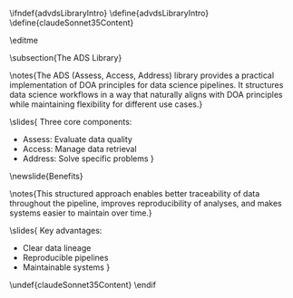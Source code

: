 \ifndef{advdsLibraryIntro}
\define{advdsLibraryIntro}
\define{claudeSonnet35Content}

\editme

\subsection{The ADS Library}

\notes{The ADS (Assess, Access, Address) library provides a practical implementation of DOA principles for data science pipelines. It structures data science workflows in a way that naturally aligns with DOA principles while maintaining flexibility for different use cases.}

\slides{
Three core components:
* Assess: Evaluate data quality
* Access: Manage data retrieval
* Address: Solve specific problems
}

\newslide{Benefits}

\notes{This structured approach enables better traceability of data throughout the pipeline, improves reproducibility of analyses, and makes systems easier to maintain over time.}

\slides{
Key advantages:
* Clear data lineage
* Reproducible pipelines
* Maintainable systems
}

\undef{claudeSonnet35Content}
\endif
